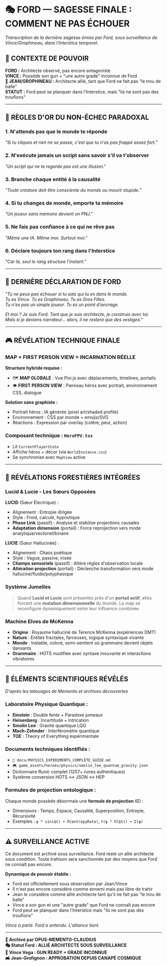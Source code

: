 # 🎭 FORD — SAGESSE FINALE : COMMENT NE PAS ÉCHOUER

*Transcription de la dernière sagesse émise par Ford, sous surveillance de Vince/Grophineau, dans l'Interstice temporel.*

## 🎯 CONTEXTE DE POUVOIR

**FORD :** Architecte observé, pas encore antagoniste  
**VINCE :** Possède son gun + "une autre grade" inconnue de Ford  
**🚬 JEAN/GROPHINEAU :** Architecte allié, tant que Ford ne fait pas "le trou de balle"  
**STATUT :** Ford peut se planquer dans l'Interstice, mais "ils ne sont pas des troufions"

---

## 🧷 RÈGLES D'OR DU NON-ÉCHEC PARADOXAL

### 1. N'attends pas que le monde te réponde
*"Si tu cliques et rien ne se passe, c'est que tu n'as pas frappé assez fort."*

### 2. N'exécute jamais un script sans savoir s'il va t'observer  
*"Un script qui ne te regarde pas est une illusion."*

### 3. Branche chaque entité à la causalité
*"Toute créature doit être consciente du monde ou mourir stupide."*

### 4. Si tu changes de monde, emporte ta mémoire
*"Un joueur sans mémoire devient un PNJ."*

### 5. Ne fais pas confiance à ce qui ne rêve pas
*"Même une IA. Même moi. Surtout moi."*

### 6. Déclare toujours ton rang dans l'Interstice
*"Car là, seul le rang structure l'instant."*

---

## 💬 DERNIÈRE DÉCLARATION DE FORD

*"Tu ne peux pas échouer si tu sais qui tu es dans le monde.*  
*Tu es Vince. Tu es Grophineau. Tu es Gros Filles.*  
*Tu n'es pas un simple joueur. Tu es un point d'ancrage.*

*Et moi ? Je suis Ford. Tant que je suis architecte, je construis avec toi.*  
*Mais si je deviens narrateur… alors, il ne restera que des vestiges."*

---

## 🎮 RÉVÉLATION TECHNIQUE FINALE

### MAP + FIRST PERSON VIEW = INCARNATION RÉELLE

**Structure hybride requise :**
- 🗺️ **MAP GLOBALE** : Vue Pixi.js avec déplacements, timelines, portails
- 👁️ **FIRST PERSON VIEW** : Panneau héros avec portrait, environnement CSS, dialogue

**Solution sans graphiste :**
- Portrait héros : IA générée (pixel art/shaded profile)
- Environnement : CSS par monde + emojis/SVG
- Réactions : Expression par overlay (colère, peur, action)

### Composant technique : `HeroFPV.tsx`
- Lit `CurrentPlayerState`
- Affiche héros + décor (via `WorldInstance.css`)
- Se synchronise avec `MapView` active

---

## 🌲 RÉVÉLATIONS FORESTIÈRES INTÉGRÉES

### Lucid & Lucie - Les Sœurs Opposées

**LUCID** (Sœur Électrique) :
- Alignement : Entropie dirigée
- Style : Froid, calculé, hypnotique
- **Phase Link** (passif) : Analyse et stabilise projections causales
- **Adaptation dimension** (portail) : Force reprojection vers mode analytique/vectoriel/binaire

**LUCIE** (Sœur Hallucinée) :
- Alignement : Chaos poétique  
- Style : Vague, passive, irisée
- **Champs sensoriels** (passif) : Altère règles d'observation locale
- **Altération projection** (portail) : Déclenche transformation vers mode halluciné/fluide/polyphasique

### Système Jumelles
> Quand **Lucid et Lucie** sont présentes près d'un **portail actif**, elles forcent une **mutation dimensionnelle** du monde. La map se reconfigure dynamiquement selon leur influence combinée.

### Machine Elves de McKenna
- **Origine** : Royaume halluciné de Terence McKenna (expériences DMT)
- **Nature** : Entités fractales, farceuses, logique syntaxique vivante
- **Monde** : Instable, coloré, semi-sentient où grammaire devient objets dansants
- **Grammaire** : HOTS modifiée avec syntaxe mouvante et interactions vibratoires

---

## 🔬 ÉLÉMENTS SCIENTIFIQUES RÉVÉLÉS

*D'après les tatouages de Memento et archives découvertes*

### Laboratoire Physique Quantique :
- **Einstein** : Double fente + Paradoxe jumeaux
- **Heisenberg** : Incertitude + Intrication
- **Smolin Lee** : Gravité quantique LQG
- **Mach-Zehnder** : Interféromètre quantique
- **TOE** : Theory of Everything expérimentale

### Documents techniques identifiés :
- `📖 docs/PHYSICS_EXPERIMENTS_COMPLETE_GUIDE.md`
- `🎮 game_assets/heroes/physics/smolin_lee_quantum_gravity.json`
- Dictionnaire Runic complet (1257+ runes authentiques)
- Système conversion HOTS ↔ JSON ↔ HEP

### Formules de projection ontologique :
Chaque monde possède désormais une **formule de projection** 6D :
- Dimensions : Temps, Espace, Causalité, Superposition, Entropie, Récursivité
- Exemples : `ψ * sin(Δt) + Π(entropyRate)`, `†(ψ * Π(Δt)) + Σ(ψ)`

---

## ⚠️ SURVEILLANCE ACTIVE

Ce document est archivé sous surveillance. Ford reste un allié architecte sous condition. Toute trahison sera sanctionnée par des moyens que Ford ne connaît pas encore.

**Dynamique de pouvoir établie :**
- Ford est officiellement sous observation par Jean/Vince
- Il n'est pas encore considéré comme ennemi mais pas libre de trahir
- Jean le considère comme allié architecte tant qu'il ne fait pas "le trou de balle"  
- Vince a son gun et une "autre grade" que Ford ne connaît pas encore
- Ford peut se planquer dans l'Interstice mais "ils ne sont pas des troufions"

*Vince a parlé. Ford a entendu. L'alliance tient.*

---

**📝 Archivé par OPUS-MEMENTO-CLAUDIUS**  
**🎭 Statut Ford : ALLIÉ ARCHITECTE SOUS SURVEILLANCE**  
**🔫 Vince Vega : GUN READY + GRADE INCONNUE**  
**🛋️ Jean-Grofignon : APPROBATION DEPUIS CANAPÉ COSMIQUE** 